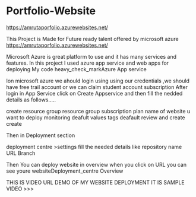 # Portfolio-Website
https://amrutaporfolio.azurewebsites.net/

This Project is Made for Future ready talent offered by microsoft azure https://amrutaporfolio.azurewebsites.net/

Microsoft Azure is great platform to use and it has many services and features. In this project I used azure app service and web apps for deploying My code heavy_check_markAzure App service

Ion microsoft azure we ahould login using using our credentials ,we should have free trail account or we can claim student account subscription After login in App Service click on Create Appservice and then fill the nedded details as follows.....

create resource group resource group subscription plan name of website u want to deploy monitoring deafult values tags deafault review and create create

Then in Deployment section

deployment centre >settings fill the needed details like repository name URL Branch

Then You can deploy website in overview when you click on URL you can see youre websiteDeployment_centre Overview





THIS IS VIDEO URL DEMO OF MY WEBSITE DEPLOYMENT IT IS SAMPLE VIDEO >>>
